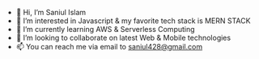 - 👋 Hi, I’m Saniul Islam
- 👀 I’m interested in Javascript & my favorite tech stack is MERN STACK
- 🌱 I’m currently learning AWS & Serverless Computing
- 💞️ I’m looking to collaborate on latest Web & Mobile technologies
- 📫 You can reach me via email to saniul428@gmail.com

<!---
saniul06/saniul06 is a ✨ special ✨ repository because its `README.md` (this file) appears on your GitHub profile.
You can click the Preview link to take a look at your changes.
--->
